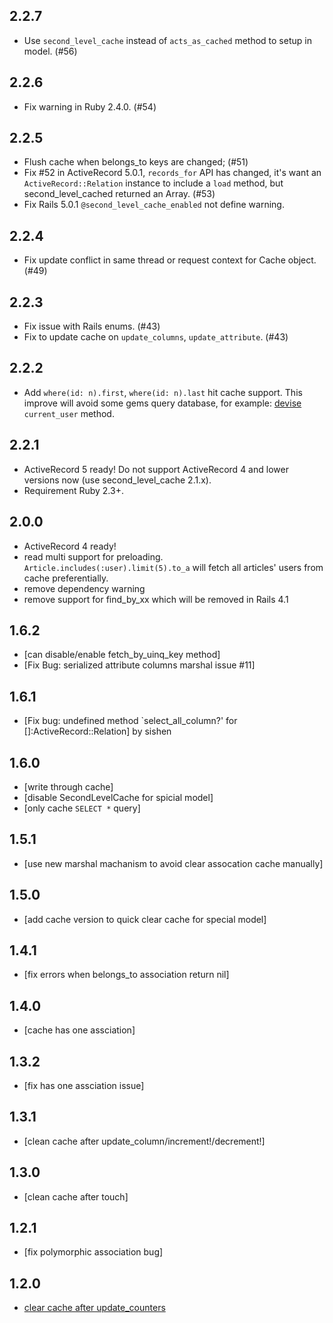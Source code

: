 2.2.7
-----

* Use `second_level_cache` instead of `acts_as_cached` method to setup in model. (#56)

2.2.6
-----

* Fix warning in Ruby 2.4.0. (#54)

2.2.5
-----

* Flush cache when belongs_to keys are changed; (#51)
* Fix #52 in ActiveRecord 5.0.1, `records_for` API has changed, it's want an `ActiveRecord::Relation` instance to include a `load` method, but second_level_cached returned an Array. (#53)
* Fix Rails 5.0.1 `@second_level_cache_enabled` not define warning.

2.2.4
-----

* Fix update conflict in same thread or request context for Cache object. (#49)

2.2.3
-----

* Fix issue with Rails enums. (#43)
* Fix to update cache on `update_columns`, `update_attribute`. (#43)

2.2.2
-----

* Add `where(id: n).first`, `where(id: n).last` hit cache support. This improve will avoid some gems query database, for example: [devise](https://github.com/plataformatec/devise) `current_user` method.

2.2.1
-----

* ActiveRecord 5 ready! Do not support ActiveRecord 4 and lower versions now (use second_level_cache 2.1.x).
* Requirement Ruby 2.3+.

2.0.0
-----

* ActiveRecord 4 ready!
* read multi support for preloading. `Article.includes(:user).limit(5).to_a` will fetch all articles' users from cache preferentially.
* remove dependency warning
* remove support for find_by_xx which will be removed in Rails 4.1

1.6.2
-----

* [can disable/enable fetch_by_uinq_key method]
* [Fix Bug: serialized attribute columns marshal issue #11]

1.6.1
-----

* [Fix bug: undefined method `select_all_column?' for []:ActiveRecord::Relation] by sishen

1.6.0
-----

* [write through cache]
* [disable SecondLevelCache for spicial model]
* [only cache `SELECT *` query]

1.5.1
-----

* [use new marshal machanism to avoid clear assocation cache manually]

1.5.0
-----

* [add cache version to quick clear cache for special model]

1.4.1
-----

* [fix errors when belongs_to association return nil]

1.4.0
-----

* [cache has one assciation]

1.3.2
-----

* [fix has one assciation issue]

1.3.1
-----

* [clean cache after update_column/increment!/decrement!]

1.3.0
-----

* [clean cache after touch]

1.2.1
-----

* [fix polymorphic association bug]

1.2.0
-----

* [clear cache after update_counters](https://github.com/csdn-dev/second_level_cache/commit/240dde81199124092e0e8ad0500c167ac146e301)





